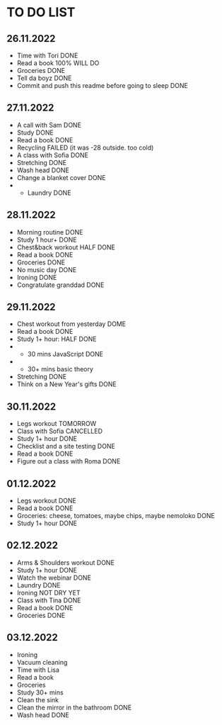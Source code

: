 # TO DO LIST

## 26.11.2022

- Time with Tori DONE
- Read a book 100% WILL DO 
- Groceries DONE
- Tell da boyz DONE
- Commit and push this readme before going to sleep DONE

## 27.11.2022

- A call with Sam DONE 
- Study DONE
- Read a book DONE
- Recycling FAILED (it was -28 outside. too cold)
- A class with Sofia DONE
- Stretching DONE
- Wash head DONE
- Change a blanket cover DONE
- + Laundry DONE

## 28.11.2022
- Morning routine DONE
- Study 1 hour+ DONE
- Chest&back workout HALF DONE
- Read a book DONE
- Groceries DONE
- No music day DONE
- Ironing DONE
- Congratulate granddad DONE

## 29.11.2022
- Chest workout from yesterday DOME
- Read a book DONE
- Study 1+ hour: HALF DONE
- + 30 mins JavaScript DONE
- + 30+ mins basic theory
- Stretching DONE
- Think on a New Year's gifts DONE

## 30.11.2022
- Legs workout TOMORROW
- Class with Sofia CANCELLED
- Study 1+ hour DONE
- Checklist and a site testing DONE
- Read a book DONE
- Figure out a class with Roma DONE

## 01.12.2022
- Legs workout DONE
- Read a book DONE
- Groceries: cheese, tomatoes, maybe chips, maybe nemoloko DONE
- Study 1+ hour DONE

## 02.12.2022
- Arms & Shoulders workout DONE
- Study 1+ hour DONE
- Watch the webinar DONE
- Laundry DONE
- Ironing NOT DRY YET
- Class with Tina DONE
- Read a book DONE
- Groceries DONE

## 03.12.2022
- Ironing
- Vacuum cleaning
- Time with Lisa
- Read a book
- Groceries
- Study 30+ mins
- Clean the sink
- Clean the mirror in the bathroom DONE
- Wash head DONE